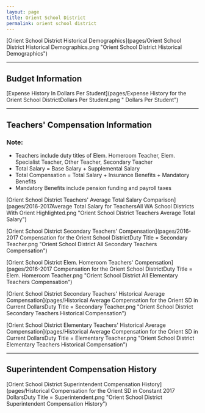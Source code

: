 ```yaml
---
layout: page
title: Orient School District
permalink: orient school district
---
```



[Orient School District Historical Demographics](pages/Orient School District Historical Demographics.png "Orient School District Historical Demographics")

___

## Budget Information

[Expense History In Dollars Per Student](pages/Expense History for the Orient School DistrictDollars Per Student.png " Dollars Per Student")


___

## Teachers' Compensation Information
### Note:
- Teachers include duty titles of Elem. Homeroom Teacher, Elem. Specialist Teacher, Other Teacher, Secondary Teacher
- Total Salary = Base Salary + Supplemental Salary
- Total Compensation = Total Salary + Insurance Benefits + Mandatory Benefits
- Mandatory Benefits include pension funding and payroll taxes

[Orient School District Teachers' Average Total Salary Comparison](pages/2016-2017Average Total Salary for TeachersAll WA School Districts With Orient Highlighted.png "Orient School District Teachers Average Total Salary")

[Orient School District Secondary Teachers' Compensation](pages/2016-2017 Compensation for the Orient School DistrictDuty Title = Secondary Teacher.png "Orient School District All Secondary Teachers Compensation")

[Orient School District Elem. Homeroom Teachers' Compensation](pages/2016-2017 Compensation for the Orient School DistrictDuty Title = Elem. Homeroom Teacher.png "Orient School District All Elementary Teachers Compensation")

[Orient School District Secondary Teachers' Historical Average Compensation](pages/Historical Average Compensation for the Orient SD in Current DollarsDuty Title = Secondary Teacher.png "Orient School District Secondary Teachers Historical Compensation")

[Orient School District Elementary Teachers' Historical Average Compensation](pages/Historical Average Compensation for the Orient SD in Current DollarsDuty Title = Elementary Teacher.png "Orient School District Elementary Teachers Historical Compensation")


___

## Superintendent Compensation History

[Orient School District Superintendent Compensation History](pages/Historical Compensation for the Orient SD in Constant 2017 DollarsDuty Title = Superintendent.png "Orient School District Superintendent Compensation History")

